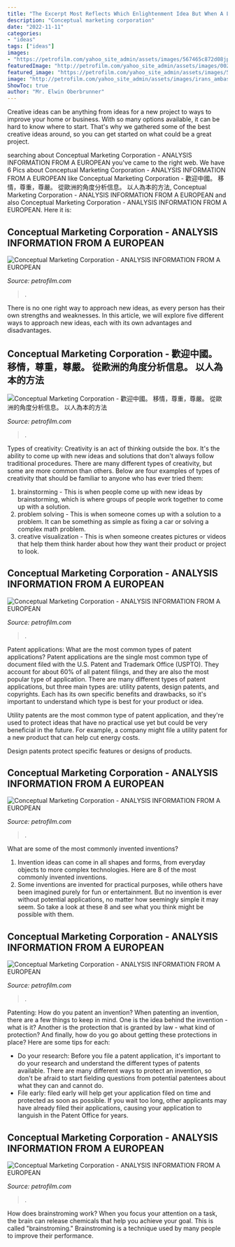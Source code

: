 ```yaml
---
title: "The Excerpt Most Reflects Which Enlightenment Idea But When A Long Train Of Abuses - Conceptual Marketing Corporation"
description: "Conceptual marketing corporation"
date: "2022-11-11"
categories:
- "ideas"
tags: ["ideas"]
images:
- "https://petrofilm.com/yahoo_site_admin/assets/images/567465c872d08jpg.23621730_std.png"
featuredImage: "http://petrofilm.com/yahoo_site_admin/assets/images/002.247234707_std.png"
featured_image: "https://petrofilm.com/yahoo_site_admin/assets/images/567465c872d08jpg.23621730_std.png"
image: "http://petrofilm.com/yahoo_site_admin/assets/images/irans_ambasade_oslo_B.15930159_std.jpg"
ShowToc: true
author: "Mr. Elwin Oberbrunner"
---
```



Creative ideas can be anything from ideas for a new project to ways to improve your home or business. With so many options available, it can be hard to know where to start. That's why we gathered some of the best creative ideas around, so you can get started on what could be a great project.

	

		
searching about Conceptual Marketing Corporation - ANALYSIS INFORMATION FROM A EUROPEAN you've came to the right web. We have 6 Pics about Conceptual Marketing Corporation - ANALYSIS INFORMATION FROM A EUROPEAN like Conceptual Marketing Corporation - 歡迎中國。 移情，尊重，尊嚴。 從歐洲的角度分析信息。 以人為本的方法, Conceptual Marketing Corporation - ANALYSIS INFORMATION FROM A EUROPEAN and also Conceptual Marketing Corporation - ANALYSIS INFORMATION FROM A EUROPEAN. Here it is:
		
    
## Conceptual Marketing Corporation - ANALYSIS INFORMATION FROM A EUROPEAN

<img loading=lazy src="http://petrofilm.com/yahoo_site_admin/assets/images/002.247234707_std.png" onerror="this.onerror=null;this.src='https://tse4.mm.bing.net/th?id=OIP.2Y9koJjg7rUHRYB6f36sRwHaG6&amp;pid=15.1';" alt="Conceptual Marketing Corporation - ANALYSIS INFORMATION FROM A EUROPEAN">

_Source: petrofilm.com_

>. 

	

There is no one right way to approach new ideas, as every person has their own strengths and weaknesses. In this article, we will explore five different ways to approach new ideas, each with its own advantages and disadvantages.

    
## Conceptual Marketing Corporation - 歡迎中國。 移情，尊重，尊嚴。 從歐洲的角度分析信息。 以人為本的方法

<img loading=lazy src="https://petrofilm.com/yahoo_site_admin/assets/images/A_Mottaki_OK_C.234223056_std.jpg" onerror="this.onerror=null;this.src='https://tse4.mm.bing.net/th?id=OIP.ePUYfA6N00StrxNCnrETTQHaFM&amp;pid=15.1';" alt="Conceptual Marketing Corporation - 歡迎中國。 移情，尊重，尊嚴。 從歐洲的角度分析信息。 以人為本的方法">

_Source: petrofilm.com_

>. 

	

Types of creativity:
Creativity is an act of thinking outside the box. It's the ability to come up with new ideas and solutions that don't always follow traditional procedures. 
There are many different types of creativity, but some are more common than others. Below are four examples of types of creativity that should be familiar to anyone who has ever tried them: 

1) brainstorming - This is when people come up with new ideas by brainstorming, which is where groups of people work together to come up with a solution.
2) problem solving - This is when someone comes up with a solution to a problem. It can be something as simple as fixing a car or solving a complex math problem.
3) creative visualization - This is when someone creates pictures or videos that help them think harder about how they want their product or project to look.

    
## Conceptual Marketing Corporation - ANALYSIS INFORMATION FROM A EUROPEAN

<img loading=lazy src="http://petrofilm.com/yahoo_site_admin/assets/images/irans_ambasade_oslo_B.15930159_std.jpg" onerror="this.onerror=null;this.src='https://tse3.mm.bing.net/th?id=OIP.7XydsOGOdexdBT3Xgmw8pwHaE0&amp;pid=15.1';" alt="Conceptual Marketing Corporation - ANALYSIS INFORMATION FROM A EUROPEAN">

_Source: petrofilm.com_

>. 

	

Patent applications: What are the most common types of patent applications?
Patent applications are the single most common type of document filed with the U.S. Patent and Trademark Office (USPTO). They account for about 60% of all patent filings, and they are also the most popular type of application.
There are many different types of patent applications, but three main types are: utility patents, design patents, and copyrights. Each has its own specific benefits and drawbacks, so it's important to understand which type is best for your product or idea.

 Utility patents are the most common type of patent application, and they're used to protect ideas that have no practical use yet but could be very beneficial in the future. For example, a company might file a utility patent for a new product that can help cut energy costs.

Design patents protect specific features or designs of products.

    
## Conceptual Marketing Corporation - ANALYSIS INFORMATION FROM A EUROPEAN

<img loading=lazy src="https://www.petrofilm.com/yahoo_site_admin/assets/images/gerasimov.1912826_std.jpg" onerror="this.onerror=null;this.src='https://tse4.mm.bing.net/th?id=OIP.mB_tk0kf_kF505x7VsaCygHaEK&amp;pid=15.1';" alt="Conceptual Marketing Corporation - ANALYSIS INFORMATION FROM A EUROPEAN">

_Source: petrofilm.com_

>. 

	

What are some of the most commonly invented inventions?
1. Invention ideas can come in all shapes and forms, from everyday objects to more complex technologies. Here are 8 of the most commonly invented inventions.
2. Some inventions are invented for practical purposes, while others have been imagined purely for fun or entertainment. But no invention is ever without potential applications, no matter how seemingly simple it may seem. So take a look at these 8 and see what you think might be possible with them.

    
## Conceptual Marketing Corporation - ANALYSIS INFORMATION FROM A EUROPEAN

<img loading=lazy src="https://petrofilm.com/yahoo_site_admin/assets/images/567465c872d08jpg.23621730_std.png" onerror="this.onerror=null;this.src='https://tse1.mm.bing.net/th?id=OIP.ZE4PLcvw32Xjd7T_IUbCXAHaD4&amp;pid=15.1';" alt="Conceptual Marketing Corporation - ANALYSIS INFORMATION FROM A EUROPEAN">

_Source: petrofilm.com_

>. 

	

Patenting: How do you patent an invention?
When patenting an invention, there are a few things to keep in mind. One is the idea behind the invention - what is it? Another is the protection that is granted by law - what kind of protection? And finally, how do you go about getting these protections in place? Here are some tips for each: 
- Do your research: Before you file a patent application, it's important to do your research and understand the different types of patents available. There are many different ways to protect an invention, so don't be afraid to start fielding questions from potential patentees about what they can and cannot do. 
- File early: filed early will help get your application filed on time and protected as soon as possible. If you wait too long, other applicants may have already filed their applications, causing your application to languish in the Patent Office for years.

    
## Conceptual Marketing Corporation - ANALYSIS INFORMATION FROM A EUROPEAN

<img loading=lazy src="http://petrofilm.com/yahoo_site_admin/assets/images/department-of-justice-logo-png-transparentC.3040505_std.png" onerror="this.onerror=null;this.src='https://tse1.mm.bing.net/th?id=OIP.fBmuoZvCiNWimSsVM2n2sAAAAA&amp;pid=15.1';" alt="Conceptual Marketing Corporation - ANALYSIS INFORMATION FROM A EUROPEAN">

_Source: petrofilm.com_

>. 

	

How does brainstroming work?
When you focus your attention on a task, the brain can release chemicals that help you achieve your goal. This is called "brainstroming." Brainstroming is a technique used by many people to improve their performance.

